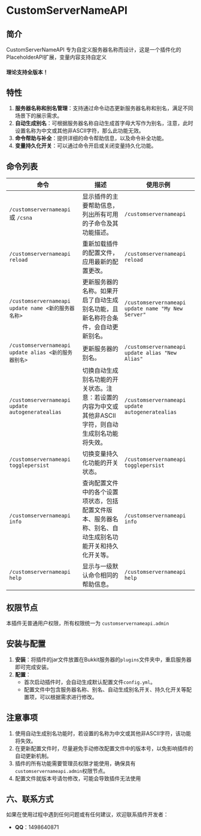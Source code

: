 # CustomServerNameAPI

## 简介
CustomServerNameAPI 专为自定义服务器名称而设计，这是一个插件化的PlaceholderAPI扩展，变量内容支持自定义
#### 理论支持全版本！

## 特性
1. **服务器名称和别名管理**：支持通过命令动态更新服务器名称和别名，满足不同场景下的展示需求。
2. **自动生成别名**：可根据服务器名称自动生成首字母大写作为别名，注意，此时设置名称为中文或其他非ASCII字符，那么此功能无效。
3. **命令帮助与补全**：提供详细的命令帮助信息，以及命令补全功能。
4. **变量持久化开关**：可以通过命令开启或关闭变量持久化功能。

## 命令列表
| 命令 | 描述 | 使用示例 |
| ---- | ---- | ---- |
| `/customservernameapi` 或 `/csna` | 显示插件的主要帮助信息，列出所有可用的子命令及其功能描述。 | `/customservernameapi` |
| `/customservernameapi reload` | 重新加载插件的配置文件，应用最新的配置更改。 | `/customservernameapi reload` |
| `/customservernameapi update name <新的服务器名称>` | 更新服务器的名称。如果开启了自动生成别名功能，且新名称符合条件，会自动更新别名。 | `/customservernameapi update name "My New Server"` |
| `/customservernameapi update alias <新的服务器别名>` | 更新服务器的别名。 | `/customservernameapi update alias "New Alias"` |
| `/customservernameapi update autogeneratealias` | 切换自动生成别名功能的开关状态。注意：若设置的内容为中文或其他非ASCII字符，则自动生成别名功能将失效。 | `/customservernameapi update autogeneratealias` |
| `/customservernameapi togglepersist` | 切换变量持久化功能的开关状态。 | `/customservernameapi togglepersist` |
| `/customservernameapi info` | 查询配置文件中的各个设置项状态，包括配置文件版本、服务器名称、别名、自动生成别名功能开关和持久化开关等。 | `/customservernameapi info` |
| `/customservernameapi help` | 显示与一级默认命令相同的帮助信息。 | `/customservernameapi help` |

## 权限节点
本插件无普通用户权限，所有权限统一为 `customservernameapi.admin`

## 安装与配置
1. **安装**：将插件的jar文件放置在Bukkit服务器的`plugins`文件夹中，重启服务器即可完成安装。
2. **配置**：
    - 首次启动插件时，会自动生成默认配置文件`config.yml`。
    - 配置文件中包含服务器名称、别名、自动生成别名开关、持久化开关等配置项，可以根据需求进行修改。

## 注意事项
1. 使用自动生成别名功能时，若设置的名称为中文或其他非ASCII字符，该功能将失效。
2. 在更新配置文件时，尽量避免手动修改配置文件中的版本号，以免影响插件的自动更新机制。
3. 插件的所有功能需要管理员权限才能使用，确保具有`customservernameapi.admin`权限节点。
4. 配置文件就版本号请勿修改，可能会导致插件无法使用

## 六、联系方式
如果在使用过程中遇到任何问题或有任何建议，欢迎联系插件开发者：
- **QQ**：1498640871
